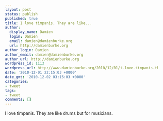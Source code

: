 ```yaml
---
layout: post
status: publish
published: true
title: I love timpanis. They are like...
author:
  display_name: Damien
  login: Damien
  email: damien@damienburke.org
  url: http://damienburke.org
author_login: Damien
author_email: damien@damienburke.org
author_url: http://damienburke.org
wordpress_id: 1113
wordpress_url: http://www.damienburke.org/2010/12/01/i-love-timpanis-they-are-like/
date: '2010-12-01 22:15:03 +0000'
date_gmt: '2010-12-02 03:15:03 +0000'
categories:
- tweet
tags:
- tweet
comments: []
---
```

<p>I love timpanis. They are like drums but for musicians.</p>
